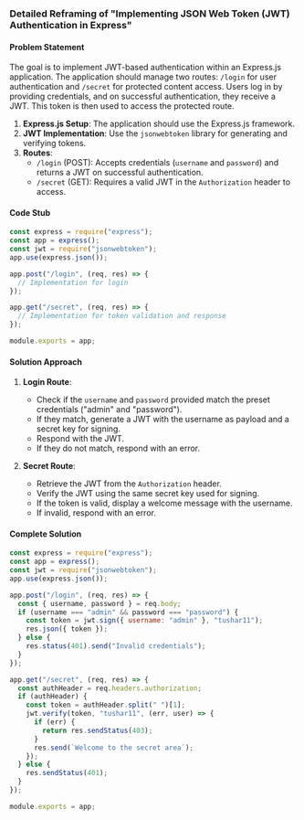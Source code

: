 ### Detailed Reframing of "Implementing JSON Web Token (JWT) Authentication in Express"

#### Problem Statement

The goal is to implement JWT-based authentication within an Express.js application.
The application should manage two routes: `/login` for user authentication and `/secret` for protected content access.
Users log in by providing credentials, and on successful authentication, they receive a JWT.
This token is then used to access the protected route.

1. **Express.js Setup**: The application should use the Express.js framework.
2. **JWT Implementation**: Use the `jsonwebtoken` library for generating and verifying tokens.
3. **Routes**:
   - `/login` (POST): Accepts credentials (`username` and `password`) and returns a JWT on successful authentication.
   - `/secret` (GET): Requires a valid JWT in the `Authorization` header to access.

#### Code Stub

```javascript
const express = require("express");
const app = express();
const jwt = require("jsonwebtoken");
app.use(express.json());

app.post("/login", (req, res) => {
  // Implementation for login
});

app.get("/secret", (req, res) => {
  // Implementation for token validation and response
});

module.exports = app;
```

#### Solution Approach

1. **Login Route**:

   - Check if the `username` and `password` provided match the preset credentials ("admin" and "password").
   - If they match, generate a JWT with the username as payload and a secret key for signing.
   - Respond with the JWT.
   - If they do not match, respond with an error.

2. **Secret Route**:
   - Retrieve the JWT from the `Authorization` header.
   - Verify the JWT using the same secret key used for signing.
   - If the token is valid, display a welcome message with the username.
   - If invalid, respond with an error.

#### Complete Solution

```javascript
const express = require("express");
const app = express();
const jwt = require("jsonwebtoken");
app.use(express.json());

app.post("/login", (req, res) => {
  const { username, password } = req.body;
  if (username === "admin" && password === "password") {
    const token = jwt.sign({ username: "admin" }, "tushar11");
    res.json({ token });
  } else {
    res.status(401).send("Invalid credentials");
  }
});

app.get("/secret", (req, res) => {
  const authHeader = req.headers.authorization;
  if (authHeader) {
    const token = authHeader.split(" ")[1];
    jwt.verify(token, "tushar11", (err, user) => {
      if (err) {
        return res.sendStatus(403);
      }
      res.send(`Welcome to the secret area`);
    });
  } else {
    res.sendStatus(401);
  }
});

module.exports = app;
```
